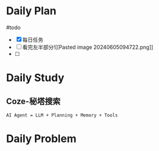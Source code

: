 # Daily Plan
#todo
- [x] 每日任务
- [ ] 看完左半部分![[Pasted image 20240605094722.png]]
- [ ] 
# Daily Study
## Coze-秘塔搜索

	AI Agent = LLM + Planning + Memory + Tools
# Daily Problem